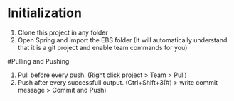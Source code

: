 # Initialization
1) Clone this project in any folder 
2) Open Spring and import the EBS folder 
(It will automatically understand that it is a git project and enable team commands for you)

#Pulling and Pushing
1) Pull before every push. (Right click project > Team > Pull)
2) Push after every successfull output. (Ctrl+Shift+3(#) > write commit message > Commit and Push)

